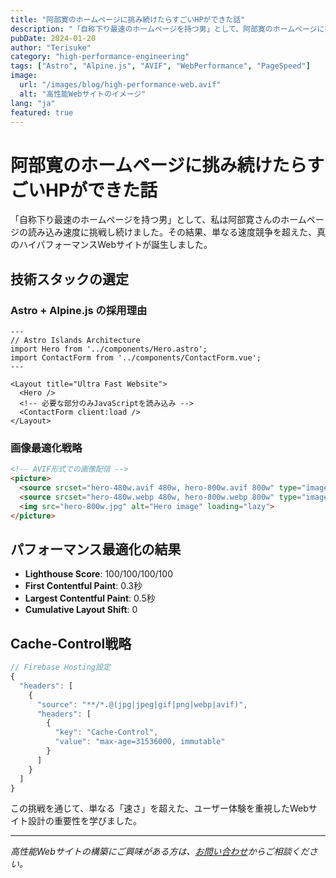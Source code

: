 ```yaml
---
title: "阿部寛のホームページに挑み続けたらすごいHPができた話"
description: "「自称下り最速のホームページを持つ男」として、阿部寛のホームページに挑戦し続けた軌跡と技術的洞察"
pubDate: 2024-01-20
author: "Terisuke"
category: "high-performance-engineering"
tags: ["Astro", "Alpine.js", "AVIF", "WebPerformance", "PageSpeed"]
image:
  url: "/images/blog/high-performance-web.avif"
  alt: "高性能Webサイトのイメージ"
lang: "ja"
featured: true
---
```


# 阿部寛のホームページに挑み続けたらすごいHPができた話

「自称下り最速のホームページを持つ男」として、私は阿部寛さんのホームページの読み込み速度に挑戦し続けました。その結果、単なる速度競争を超えた、真のハイパフォーマンスWebサイトが誕生しました。

## 技術スタックの選定

### Astro + Alpine.js の採用理由

```astro
---
// Astro Islands Architecture
import Hero from '../components/Hero.astro';
import ContactForm from '../components/ContactForm.vue';
---

<Layout title="Ultra Fast Website">
  <Hero />
  <!-- 必要な部分のみJavaScriptを読み込み -->
  <ContactForm client:load />
</Layout>
```

### 画像最適化戦略

```html
<!-- AVIF形式での画像配信 -->
<picture>
  <source srcset="hero-480w.avif 480w, hero-800w.avif 800w" type="image/avif">
  <source srcset="hero-480w.webp 480w, hero-800w.webp 800w" type="image/webp">
  <img src="hero-800w.jpg" alt="Hero image" loading="lazy">
</picture>
```

## パフォーマンス最適化の結果

- **Lighthouse Score**: 100/100/100/100
- **First Contentful Paint**: 0.3秒
- **Largest Contentful Paint**: 0.5秒
- **Cumulative Layout Shift**: 0

## Cache-Control戦略

```javascript
// Firebase Hosting設定
{
  "headers": [
    {
      "source": "**/*.@(jpg|jpeg|gif|png|webp|avif)",
      "headers": [
        {
          "key": "Cache-Control",
          "value": "max-age=31536000, immutable"
        }
      ]
    }
  ]
}
```

この挑戦を通じて、単なる「速さ」を超えた、ユーザー体験を重視したWebサイト設計の重要性を学びました。

---

*高性能Webサイトの構築にご興味がある方は、[お問い合わせ](/contact)からご相談ください。*